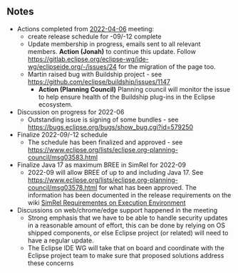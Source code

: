 ## Notes

  - Actions completed from
    [2022-04-06](Planning_Council/2022-04-06.md)
    meeting:
      - create release schedule for -09/-12 complete
      - Update membership in progress, emails sent to all relevant
        members. **Action (Jonah)** to continue this update. Follow
        <https://gitlab.eclipse.org/eclipse-wg/ide-wg/eclipseide.org/-/issues/24>
        for the migration of the page too.
      - Martin raised bug with Buildship project - see
        <https://github.com/eclipse/buildship/issues/1147>
          - **Action (Planning Council)** Planning council will monitor
            the issue to help ensure health of the Buildship plug-ins in
            the Eclipse ecosystem.
  - Discussion on progress for 2022-06
      - Outstanding issue is signing of some bundles - see
        <https://bugs.eclipse.org/bugs/show_bug.cgi?id=579250>
  - Finalize 2022-09/-12 schedule
      - The schedule has been finalized and approved - see
        <https://www.eclipse.org/lists/eclipse.org-planning-council/msg03583.html>
  - Finalize Java 17 as maximum BREE in SimRel for 2022-09
      - 2022-09 will allow BREE of up to and including Java 17. See
        <https://www.eclipse.org/lists/eclipse.org-planning-council/msg03578.html>
        for what has been approved. The information has been documented
        in the release requirements on the wiki [SimRel Requirementes on
        Execution
        Environment](https://wiki.eclipse.org/SimRel/Simultaneous_Release_Requirements#Execution_Environment_.28partially_tested.29)
  - Discussions on web/chrome/edge support happened in the meeting
      - Strong emphasis that we have to be able to handle security
        updates in a reasonable amount of effort, this can be done by
        relying on OS shipped components, or else Eclipse project (or
        related) will need to have a regular update.
      - The Eclipse IDE WG will take that on board and coordinate with
        the Eclipse project team to make sure that proposed solutions
        address these concerns